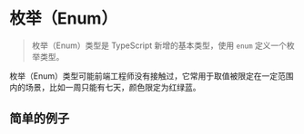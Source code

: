 # 枚举（Enum）

> 枚举（Enum）类型是 TypeScript 新增的基本类型，使用 `enum` 定义一个枚举类型。

枚举（Enum）类型可能前端工程师没有接触过，它常用于取值被限定在一定范围内的场景，比如一周只能有七天，颜色限定为红绿蓝。

## 简单的例子

```ts

```
